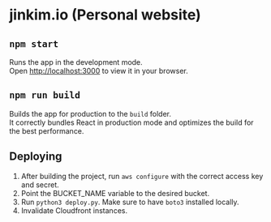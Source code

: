 # jinkim.io (Personal website)

## `npm start`

Runs the app in the development mode.\
Open [http://localhost:3000](http://localhost:3000) to view it in your browser.

## `npm run build`

Builds the app for production to the `build` folder.\
It correctly bundles React in production mode and optimizes the build for the best performance.

## Deploying

1. After building the project, run `aws configure` with the correct access key and secret. 
2. Point the BUCKET_NAME variable to the desired bucket.
3. Run `python3 deploy.py`. Make sure to have `boto3` installed locally.
4. Invalidate Cloudfront instances.
